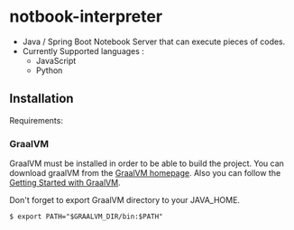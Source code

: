 # notbook-interpreter
- Java / Spring Boot Notebook Server that can execute pieces of codes.
- Currently Supported languages :
    - JavaScript
    - Python
    
    
## Installation

Requirements: 

### GraalVM 
GraalVM must be installed in order to be able to build the project. 
You can download graalVM from the [GraalVM homepage](https://www.graalvm.org/). 
Also you can follow the [Getting Started with GraalVM](https://www.graalvm.org/docs/getting-started/). 

Don't forget to export GraalVM directory to your JAVA_HOME.
```
$ export PATH="$GRAALVM_DIR/bin:$PATH"
```

